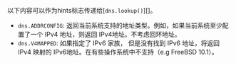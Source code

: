 
以下内容可以作为hints标志传递给[`dns.lookup()`][]。

- `dns.ADDRCONFIG`: 返回当前系统支持的地址类型。例如，如果当前系统至少配置了一个 IPv4 地址，则返回 IPv4地址。不考虑回环地址。
- `dns.V4MAPPED`: 如果指定了 IPv6 家族， 但是没有找到 IPv6 地址，将返回 IPv4 映射的 IPv6地址。在有些操作系统中不支持（e.g FreeBSD 10.1）。
